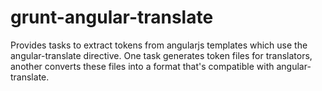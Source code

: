 # grunt-angular-translate
Provides tasks to extract tokens from angularjs templates which use the angular-translate directive.
One task generates token files for translators, another converts these files into a format that's compatible with angular-translate.